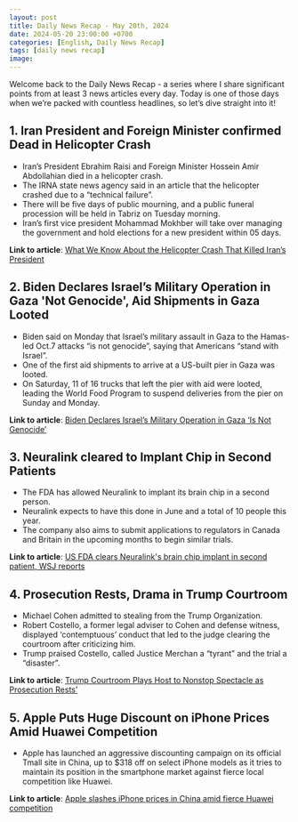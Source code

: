 ```yaml
---
layout: post
title: Daily News Recap - May 20th, 2024
date: 2024-05-20 23:00:00 +0700
categories: [English, Daily News Recap]
tags: [daily news recap]
image:
---
```


Welcome back to the Daily News Recap - a series where I share significant points from at least 3 news articles every day. Today is one of those days when we’re packed with countless headlines, so let’s dive straight into it!

## 1. Iran President and Foreign Minister confirmed Dead in Helicopter Crash

- Iran’s President Ebrahim Raisi and Foreign Minister Hossein Amir Abdollahian died in a helicopter crash.
- The IRNA state news agency said in an article that the helicopter crashed due to a “technical failure”.
- There will be five days of public mourning, and a public funeral procession will be held in Tabriz on Tuesday morning.
- Iran’s first vice president Mohammad Mokhber will take over managing the government and hold elections for a new president within 05 days.

**Link to article**: [What We Know About the Helicopter Crash That Killed Iran’s President](https://www.nytimes.com/2024/05/20/world/europe/iran-crash-what-we-know.html)

## 2. Biden Declares Israel’s Military Operation in Gaza 'Not Genocide', Aid Shipments in Gaza Looted

- Biden said on Monday that Israel’s military assault in Gaza to the Hamas-led Oct.7 attacks “is not genocide”, saying that Americans “stand with Israel”.
- One of the first aid shipments to arrive at a US-built pier in Gaza was looted.
- On Saturday, 11 of 16 trucks that left the pier with aid were looted, leading the World Food Program to suspend deliveries from the pier on Sunday and Monday.

**Link to article**: [Biden Declares Israel’s Military Operation in Gaza ‘Is Not Genocide’](https://www.nytimes.com/live/2024/05/20/world/israel-gaza-war-hamas-rafah)

## 3. Neuralink cleared to Implant Chip in Second Patients

- The FDA has allowed Neuralink to implant its brain chip in a second person.
- Neuralink expects to have this done in June and a total of 10 people this year.
- The company also aims to submit applications to regulators in Canada and Britain in the upcoming months to begin similar trials.

**Link to article**: [US FDA clears Neuralink's brain chip implant in second patient, WSJ reports](https://www.reuters.com/science/us-fda-clears-neuralinks-brain-chip-implant-second-patient-wsj-reports-2024-05-20/)

## 4. Prosecution Rests, Drama in Trump Courtroom

- Michael Cohen admitted to stealing from the Trump Organization.
- Robert Costello, a former legal adviser to Cohen and defense witness, displayed ‘contemptuous’ conduct that led to the judge clearing the courtroom after criticizing him.
- Trump praised Costello, called Justice Merchan a “tyrant” and the trial a “disaster”.

**Link to article**: [Trump Courtroom Plays Host to Nonstop Spectacle as Prosecution Rests’](https://www.nytimes.com/2024/05/20/nyregion/michael-cohen-trump-court.html)

## 5. Apple Puts Huge Discount on iPhone Prices Amid Huawei Competition

- Apple has launched an aggressive discounting campaign on its official Tmall site in China, up to $318 off on select iPhone models as it tries to maintain its position in the smartphone market against fierce local competition like Huawei.

**Link to article**: [Apple slashes iPhone prices in China amid fierce Huawei competition](https://www.reuters.com/technology/apple-slashes-iphone-prices-china-amid-fierce-huawei-competition-2024-05-20/)
